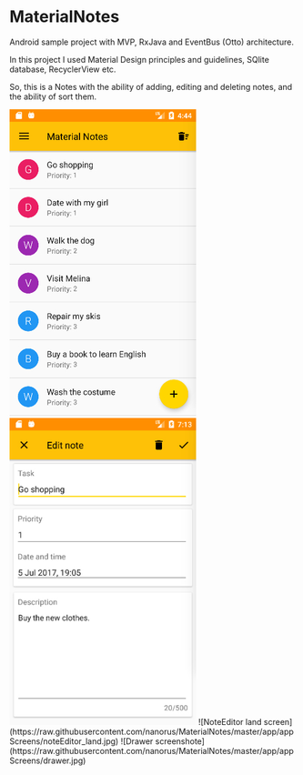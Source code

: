 # MaterialNotes
Android sample project with MVP, RxJava and EventBus (Otto) architecture.

In this project I used Material Design principles and guidelines, SQlite database, RecyclerView etc.

So, this is a Notes with the ability of adding, editing and deleting notes, and the ability of sort them.

<img src="https://raw.githubusercontent.com/nanorus/MaterialNotes/5246d1a32b5b9a531f28900331a96e6e55faf813/app/appScreens/noteList.jpg" alt="NoteList screen" style="width: 328px; height: 540px"/>
<img src="https://raw.githubusercontent.com/nanorus/MaterialNotes/master/app/appScreens/noteEditor.jpg" alt="NoteEditor screen" style="width: 328px; height: 540px"/> 
![NoteEditor land screen](https://raw.githubusercontent.com/nanorus/MaterialNotes/master/app/appScreens/noteEditor_land.jpg)
![Drawer screenshote](https://raw.githubusercontent.com/nanorus/MaterialNotes/master/app/appScreens/drawer.jpg)
